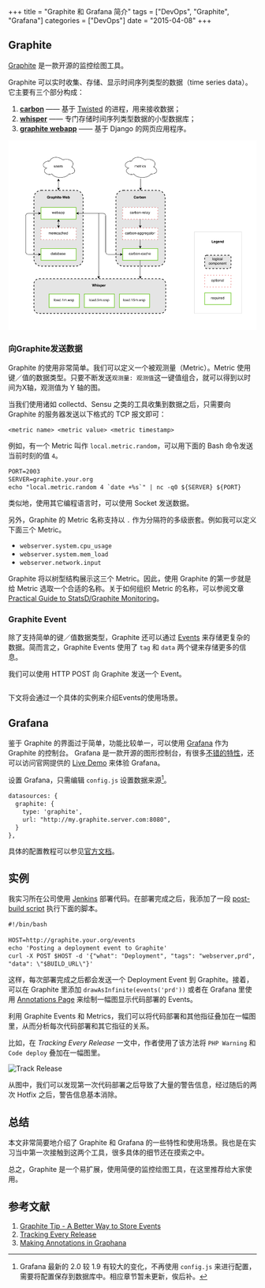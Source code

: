 +++
title       = "Graphite 和 Grafana 简介"
tags        = ["DevOps", "Graphite", "Grafana"]
categories  = ["DevOps"]
date        = "2015-04-08"
+++

## Graphite

[Graphite](http://graphite.wikidot.com/start) 是一款开源的监控绘图工具。

Graphite 可以实时收集、存储、显示时间序列类型的数据（time series data）。它主要有三个部分构成：

1. **[carbon](https://github.com/graphite-project/carbon)** —— 基于 [Twisted](https://twistedmatrix.com/trac/) 的进程，用来接收数据；
2. **[whisper](https://github.com/graphite-project/whisper)** —— 专门存储时间序列类型数据的小型数据库；
3. **[graphite webapp](https://github.com/graphite-project/graphite-web)** —— 基于 Django 的网页应用程序。

![Graphite Overview](https://raw.githubusercontent.com/graphite-project/graphite-web/master/webapp/content/img/overview.png)

### 向Graphite发送数据

Graphite 的使用非常简单。我们可以定义一个被观测量（Metric）。Metric 使用键／值的数据类型。只要不断发送`观测量: 观测值`这一键值组合，就可以得到以时间为X轴，观测值为 Y 轴的图。

当我们使用诸如 collectd、Sensu 之类的工具收集到数据之后，只需要向 Graphite 的服务器发送以下格式的 TCP 报文即可：

```
<metric name> <metric value> <metric timestamp>
```

例如，有一个 Metric 叫作 `local.metric.random`，可以用下面的 Bash 命令发送当前时刻的值 `4`。

```
PORT=2003
SERVER=graphite.your.org
echo "local.metric.random 4 `date +%s`" | nc -q0 ${SERVER} ${PORT}
```

类似地，使用其它编程语言时，可以使用 Socket 发送数据。

另外，Graphite 的 Metric 名称支持以 `.` 作为分隔符的多级嵌套。例如我可以定义下面三个 Metric。

* `webserver.system.cpu_usage`
* `webserver.system.mem_load`
* `webserver.network.input`

Graphite 将以树型结构展示这三个 Metric。因此，使用 Graphite 的第一步就是给 Metric 选取一个合适的名称。关于如何组织 Metric 的名称，可以参阅文章 [Practical Guide to StatsD/Graphite Monitoring](http://matt.aimonetti.net/posts/2013/06/26/practical-guide-to-graphite-monitoring/)。

### Graphite Event

除了支持简单的键／值数据类型，Graphite 还可以通过 [Events](http://graphite.readthedocs.org/en/1.0/functions.html#graphite.render.functions.events) 来存储更复杂的数据。简而言之，Graphite Events 使用了 `tag` 和 `data` 两个键来存储更多的信息。

我们可以使用 HTTP POST 向 Graphite 发送一个 Event。

```curl -X POST "http://graphite.your.org/events" -d '{"what": "Deployment", "tags": "webserver", "data": "Deploy webserver"}'
```

下文将会通过一个具体的实例来介绍Events的使用场景。

## Grafana

鉴于 Graphite 的界面过于简单，功能比较单一，可以使用 [Grafana](http://grafana.org/) 作为 Graphite 的控制台。 Grafana 是一款开源的图形控制台，有很多[不错的特性](http://grafana.org/features)，还可以访问官网提供的 [Live Demo](http://play.grafana.org) 来体验 Grafana。

设置 Grafana，只需编辑 `config.js` 设置数据来源[^update]。

```
datasources: {
  graphite: {
    type: 'graphite',
    url: "http://my.graphite.server.com:8080",
  }
},
```

具体的配置教程可以参见[官方文档](http://docs.grafana.org/v1.9/installation/)。

## 实例

我实习所在公司使用 [Jenkins](https://jenkins-ci.org) 部署代码。在部署完成之后，我添加了一段 [post-build script](https://wiki.jenkins-ci.org/display/JENKINS/PostBuildScript+Plugin) 执行下面的脚本。

```
#!/bin/bash

HOST=http://graphite.your.org/events
echo 'Posting a deployment event to Graphite'
curl -X POST $HOST -d '{"what": "Deployment", "tags": "webserver,prd", "data": \"$BUILD_URL\"}'
```

这样，每次部署完成之后都会发送一个 Deployment Event 到 Graphite。接着，可以在 Graphite 里添加 `drawAsInfinite(events('prd'))` 或者在 Grafana 里使用 [Annotations Page](http://grafana.org/docs/features/annotations/) 来绘制一幅图显示代码部署的 Events。

利用 Graphite Events 和 Metrics，我们可以将代码部署和其他指征叠加在一幅图里，从而分析每次代码部署和其它指征的关系。

比如，在 *Tracking Every Release* 一文中，作者使用了该方法将 `PHP Warning` 和 `Code deploy` 叠加在一幅图里。

![Track Release](https://codeascraft.com/wp-content/uploads/2010/12/warnings_1hr_deploys3.png)

从图中，我们可以发现第一次代码部署之后导致了大量的警告信息，经过随后的两次 Hotfix 之后，警告信息基本消除。

## 总结
本文非常简要地介绍了 Graphite 和 Grafana 的一些特性和使用场景。我也是在实习当中第一次接触到这两个工具，很多具体的细节还在摸索之中。

总之，Graphite 是一个易扩展，使用简便的监控绘图工具，在这里推荐给大家使用。

## 参考文献
1. [Graphite Tip - A Better Way to Store Events](http://obfuscurity.com/2014/01/Graphite-Tip-A-Better-Way-to-Store-Events)
2. [Tracking Every Release](https://codeascraft.com/2010/12/08/track-every-release/)
3. [Making Annotations in Graphana](http://joshhertz.se/post/making-annotations-in-graphana)

[^update]: Grafana 最新的 2.0 较 1.9 有较大的变化，不再使用 `config.js` 来进行配置，需要将配置保存到数据库中。相应章节暂未更新，俟后补。
